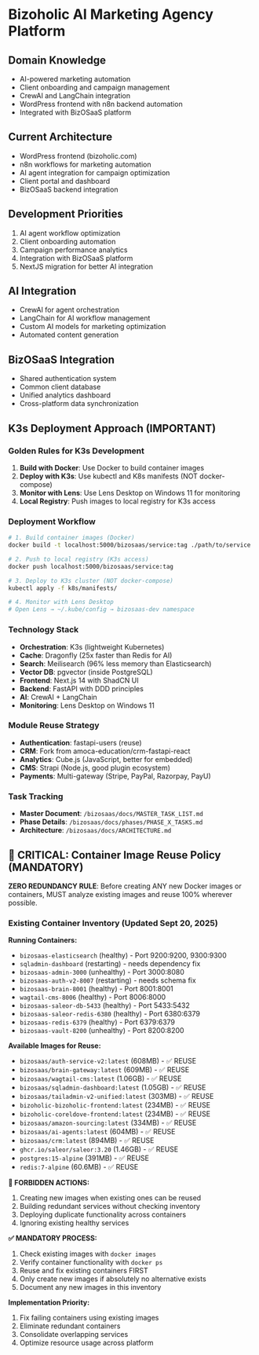 # Bizoholic AI Marketing Agency Platform

## Domain Knowledge
- AI-powered marketing automation
- Client onboarding and campaign management
- CrewAI and LangChain integration
- WordPress frontend with n8n backend automation
- Integrated with BizOSaaS platform

## Current Architecture
- WordPress frontend (bizoholic.com)
- n8n workflows for marketing automation
- AI agent integration for campaign optimization
- Client portal and dashboard
- BizOSaaS backend integration

## Development Priorities
1. AI agent workflow optimization
2. Client onboarding automation
3. Campaign performance analytics
4. Integration with BizOSaaS platform
5. NextJS migration for better AI integration

## AI Integration
- CrewAI for agent orchestration
- LangChain for AI workflow management
- Custom AI models for marketing optimization
- Automated content generation

## BizOSaaS Integration
- Shared authentication system
- Common client database
- Unified analytics dashboard
- Cross-platform data synchronization

## K3s Deployment Approach (IMPORTANT)

### Golden Rules for K3s Development
1. **Build with Docker**: Use Docker to build container images
2. **Deploy with K3s**: Use kubectl and K8s manifests (NOT docker-compose)
3. **Monitor with Lens**: Use Lens Desktop on Windows 11 for monitoring
4. **Local Registry**: Push images to local registry for K3s access

### Deployment Workflow
```bash
# 1. Build container images (Docker)
docker build -t localhost:5000/bizosaas/service:tag ./path/to/service

# 2. Push to local registry (K3s access)
docker push localhost:5000/bizosaas/service:tag

# 3. Deploy to K3s cluster (NOT docker-compose)
kubectl apply -f k8s/manifests/

# 4. Monitor with Lens Desktop
# Open Lens → ~/.kube/config → bizosaas-dev namespace
```

### Technology Stack
- **Orchestration**: K3s (lightweight Kubernetes)
- **Cache**: Dragonfly (25x faster than Redis for AI)
- **Search**: Meilisearch (96% less memory than Elasticsearch)
- **Vector DB**: pgvector (inside PostgreSQL)
- **Frontend**: Next.js 14 with ShadCN UI
- **Backend**: FastAPI with DDD principles
- **AI**: CrewAI + LangChain
- **Monitoring**: Lens Desktop on Windows 11

### Module Reuse Strategy
- **Authentication**: fastapi-users (reuse)
- **CRM**: Fork from amoca-education/crm-fastapi-react
- **Analytics**: Cube.js (JavaScript, better for embedded)
- **CMS**: Strapi (Node.js, good plugin ecosystem)
- **Payments**: Multi-gateway (Stripe, PayPal, Razorpay, PayU)

### Task Tracking
- **Master Document**: `/bizosaas/docs/MASTER_TASK_LIST.md`
- **Phase Details**: `/bizosaas/docs/phases/PHASE_X_TASKS.md`
- **Architecture**: `/bizosaas/docs/ARCHITECTURE.md`

## 🚨 CRITICAL: Container Image Reuse Policy (MANDATORY)

**ZERO REDUNDANCY RULE**: Before creating ANY new Docker images or containers, MUST analyze existing images and reuse 100% wherever possible.

### Existing Container Inventory (Updated Sept 20, 2025)
**Running Containers:**
- `bizosaas-elasticsearch` (healthy) - Port 9200:9200, 9300:9300
- `sqladmin-dashboard` (restarting) - needs dependency fix
- `bizosaas-admin-3000` (unhealthy) - Port 3000:8080 
- `bizosaas-auth-v2-8007` (restarting) - needs schema fix
- `bizosaas-brain-8001` (healthy) - Port 8001:8001
- `wagtail-cms-8006` (healthy) - Port 8006:8000
- `bizosaas-saleor-db-5433` (healthy) - Port 5433:5432
- `bizosaas-saleor-redis-6380` (healthy) - Port 6380:6379
- `bizosaas-redis-6379` (healthy) - Port 6379:6379
- `bizosaas-vault-8200` (unhealthy) - Port 8200:8200

**Available Images for Reuse:**
- `bizosaas/auth-service-v2:latest` (608MB) - ✅ REUSE
- `bizosaas/brain-gateway:latest` (609MB) - ✅ REUSE  
- `bizosaas/wagtail-cms:latest` (1.06GB) - ✅ REUSE
- `bizosaas/sqladmin-dashboard:latest` (1.05GB) - ✅ REUSE
- `bizosaas/tailadmin-v2-unified:latest` (303MB) - ✅ REUSE
- `bizoholic-bizoholic-frontend:latest` (234MB) - ✅ REUSE
- `bizoholic-coreldove-frontend:latest` (234MB) - ✅ REUSE
- `bizosaas/amazon-sourcing:latest` (334MB) - ✅ REUSE
- `bizosaas/ai-agents:latest` (604MB) - ✅ REUSE
- `bizosaas/crm:latest` (894MB) - ✅ REUSE
- `ghcr.io/saleor/saleor:3.20` (1.46GB) - ✅ REUSE
- `postgres:15-alpine` (391MB) - ✅ REUSE
- `redis:7-alpine` (60.6MB) - ✅ REUSE

**🚫 FORBIDDEN ACTIONS:**
1. Creating new images when existing ones can be reused
2. Building redundant services without checking inventory
3. Deploying duplicate functionality across containers
4. Ignoring existing healthy services

**✅ MANDATORY PROCESS:**
1. Check existing images with `docker images`
2. Verify container functionality with `docker ps`
3. Reuse and fix existing containers FIRST
4. Only create new images if absolutely no alternative exists
5. Document any new images in this inventory

**Implementation Priority:**
1. Fix failing containers using existing images
2. Eliminate redundant containers
3. Consolidate overlapping services
4. Optimize resource usage across platform